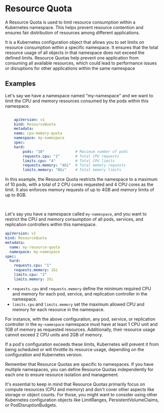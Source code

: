 # Resource Quota
A Resource Quota is used to limit resource consumption within a Kubernetes namespace. This helps prevent resource contention and ensures fair distribution of resources among different applications.

It is a Kubernetes configuration object that allows you to set limits on resource consumption within a specific namespace. It ensures that the total resource usage of all objects in that namespace does not exceed the defined limits. Resource Quotas help prevent one application from consuming all available resources, which could lead to performance issues or disruptions for other applications within the same namespace

## Examples
Let's say we have a namespace named "my-namespace" and we want to limit the CPU and memory resources consumed by the pods within this namespace.

```yaml
    
    apiVersion: v1
    kind: ResourceQuota
    metadata:
    name: cpu-memory-quota
    namespace: my-namespace
    spec:
    hard:
        pods: "10"              # Maximum number of pods
        requests.cpu: "2"       # Total CPU requests
        limits.cpu: "4"         # Total CPU limits
        requests.memory: "4Gi"  # Total memory requests
        limits.memory: "8Gi"    # Total memory limits
```        

In this example, the Resource Quota restricts the namespace to a maximum of 10 pods, with a total of 2 CPU cores requested and 4 CPU cores as the limit. It also enforces memory requests of up to 4GB and memory limits of up to 8GB.


<br>

Let's say you have a namespace called `my-namespace`, and you want to restrict the CPU and memory consumption of all pods, services, and replication controllers within this namespace.

```yaml
apiVersion: v1
kind: ResourceQuota
metadata:
  name: my-resource-quota
  namespace: my-namespace
spec:
  hard:
    requests.cpu: "1"
    requests.memory: 1Gi
    limits.cpu: "2"
    limits.memory: 2Gi
```


- `requests.cpu` and `requests.memory` define the minimum required CPU and memory for each pod, service, and replication controller in the namespace.
- `limits.cpu` and `limits.memory` set the maximum allowed CPU and memory for each resource in the namespace.

For instance, with the above configuration, any pod, service, or replication controller in the `my-namespace` namespace must have at least 1 CPU unit and 1GB of memory as requested resources. Additionally, their resource usage cannot exceed 2 CPU units and 2GB of memory.

If a pod's configuration exceeds these limits, Kubernetes will prevent it from being scheduled or will throttle its resource usage, depending on the configuration and Kubernetes version.

Remember that Resource Quotas are specific to namespaces. If you have multiple namespaces, you can define Resource Quotas independently for each one to ensure resource isolation and management.

It's essential to keep in mind that Resource Quotas primarily focus on compute resources (CPU and memory) and don't cover other aspects like storage or object counts. For those, you might want to consider using other Kubernetes configuration objects like LimitRanges, PersistentVolumeClaims, or PodDisruptionBudgets.

